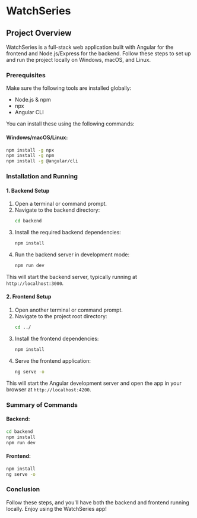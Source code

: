 
# WatchSeries

## Project Overview
WatchSeries is a full-stack web application built with Angular for the frontend and Node.js/Express for the backend. Follow these steps to set up and run the project locally on Windows, macOS, and Linux.

### Prerequisites
Make sure the following tools are installed globally:
- Node.js & npm
- npx
- Angular CLI

You can install these using the following commands:

#### Windows/macOS/Linux:
```bash
npm install -g npx
npm install -g npm
npm install -g @angular/cli
```

### Installation and Running

#### 1. Backend Setup
1. Open a terminal or command prompt.
2. Navigate to the backend directory:
    ```bash
    cd backend
    ```
3. Install the required backend dependencies:
    ```bash
    npm install
    ```
4. Run the backend server in development mode:
    ```bash
    npm run dev
    ```
This will start the backend server, typically running at `http://localhost:3000`.

#### 2. Frontend Setup
1. Open another terminal or command prompt.
2. Navigate to the project root directory:
    ```bash
    cd ../
    ```
3. Install the frontend dependencies:
    ```bash
    npm install
    ```
4. Serve the frontend application:
    ```bash
    ng serve -o
    ```
This will start the Angular development server and open the app in your browser at `http://localhost:4200`.
### Summary of Commands

#### Backend:
```bash
cd backend
npm install
npm run dev
```

#### Frontend:
```bash
npm install
ng serve -o
```

### Conclusion
Follow these steps, and you'll have both the backend and frontend running locally. Enjoy using the WatchSeries app!